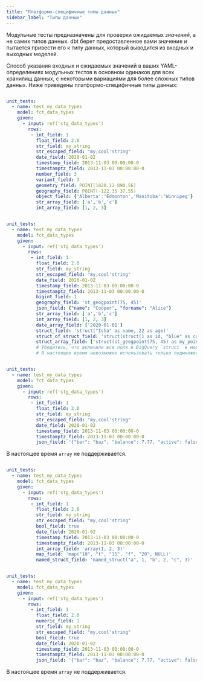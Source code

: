 ```yaml
---
title: "Платформо-специфичные типы данных"
sidebar_label: "Типы данных"
---
```


Модульные тесты предназначены для проверки ожидаемых _значений_, а не самих типов данных. dbt берет предоставленное вами значение и пытается привести его к типу данных, который выводится из входных и выходных моделей.

Способ указания входных и ожидаемых значений в ваших YAML-определениях модульных тестов в основном одинаков для всех хранилищ данных, с некоторыми вариациями для более сложных типов данных. Ниже приведены платформо-специфичные типы данных:

<WHCode>

<div warehouse="Snowflake">

```yml

unit_tests:
  - name: test_my_data_types
    model: fct_data_types
    given:
      - input: ref('stg_data_types')
        rows:
         - int_field: 1
           float_field: 2.0
           str_field: my_string
           str_escaped_field: "my,cool'string"
           date_field: 2020-01-02
           timestamp_field: 2013-11-03 00:00:00-0
           timestamptz_field: 2013-11-03 00:00:00-0
           number_field: 3
           variant_field: 3
           geometry_field: POINT(1820.12 890.56)
           geography_field: POINT(-122.35 37.55)
           object_field: {'Alberta':'Edmonton','Manitoba':'Winnipeg'}
           str_array_field: ['a','b','c']
           int_array_field: [1, 2, 3]

```

</div>

<div warehouse="BigQuery">

```yml

unit_tests:
  - name: test_my_data_types
    model: fct_data_types
    given:
      - input: ref('stg_data_types')
        rows:
         - int_field: 1
           float_field: 2.0
           str_field: my_string
           str_escaped_field: "my,cool'string"
           date_field: 2020-01-02
           timestamp_field: 2013-11-03 00:00:00-0
           timestamptz_field: 2013-11-03 00:00:00-0
           bigint_field: 1
           geography_field: 'st_geogpoint(75, 45)'
           json_field: {"name": "Cooper", "forname": "Alice"}
           str_array_field: ['a','b','c']
           int_array_field: [1, 2, 3]
           date_array_field: ['2020-01-01']
           struct_field: 'struct("Isha" as name, 22 as age)'
           struct_of_struct_field: 'struct(struct(1 as id, "blue" as color) as my_struct)'
           struct_array_field: ['struct(st_geogpoint(75, 45) as my_point)', 'struct(st_geogpoint(75, 35) as my_point)']
           # Убедитесь, что включили все поля в BigQuery `struct` в модульный тест.
           # В настоящее время невозможно использовать только подмножество столбцов в 'struct'


```

</div>


<div warehouse="Redshift">

```yml

unit_tests:
  - name: test_my_data_types
    model: fct_data_types
    given:
      - input: ref('stg_data_types')
        rows:
         - int_field: 1
           float_field: 2.0
           str_field: my_string
           str_escaped_field: "my,cool'string"
           date_field: 2020-01-02
           timestamp_field: 2013-11-03 00:00:00-0
           timestamptz_field: 2013-11-03 00:00:00-0
           json_field: '{"bar": "baz", "balance": 7.77, "active": false}'

```

В настоящее время `array` не поддерживается.

</div>

<div warehouse="Spark">

```yml

unit_tests:
  - name: test_my_data_types
    model: fct_data_types
    given:
      - input: ref('stg_data_types')
        rows:
         - int_field: 1
           float_field: 2.0
           str_field: my_string
           str_escaped_field: "my,cool'string"
           bool_field: true
           date_field: 2020-01-02
           timestamp_field: 2013-11-03 00:00:00-0
           timestamptz_field: 2013-11-03 00:00:00-0
           int_array_field: 'array(1, 2, 3)'
           map_field: 'map("10", "t", "15", "f", "20", NULL)'
           named_struct_field: 'named_struct("a", 1, "b", 2, "c", 3)'


```
</div>

<div warehouse="Postgres">

```yml

unit_tests:
  - name: test_my_data_types
    model: fct_data_types
    given:
      - input: ref('stg_data_types')
        rows:
         - int_field: 1
           float_field: 2.0
           numeric_field: 1
           str_field: my_string
           str_escaped_field: "my,cool'string"
           bool_field: true
           date_field: 2020-01-02
           timestamp_field: 2013-11-03 00:00:00-0
           timestamptz_field: 2013-11-03 00:00:00-0
           json_field: '{"bar": "baz", "balance": 7.77, "active": false}'

```

В настоящее время `array` не поддерживается.

</div>

</WHCode>